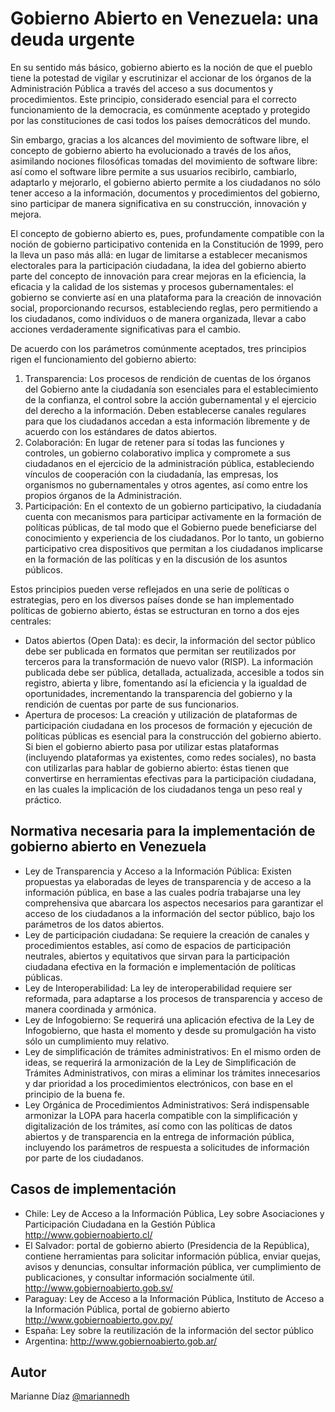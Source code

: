 # Gobierno Abierto en Venezuela: una deuda urgente

En su sentido más básico, gobierno abierto es la noción de que el pueblo tiene la potestad de vigilar y escrutinizar el accionar de los órganos de la Administración Pública a través del acceso a sus documentos y procedimientos. Este principio, considerado esencial para el correcto funcionamiento de la democracia, es comúnmente aceptado y protegido por las constituciones de casi todos los países democráticos del mundo.

Sin embargo, gracias a los alcances del movimiento de software libre, el concepto de gobierno abierto ha evolucionado a través de los años, asimilando nociones filosóficas tomadas del movimiento de software libre: así como el software libre permite a sus usuarios recibirlo, cambiarlo, adaptarlo y mejorarlo, el gobierno abierto permite a los ciudadanos no sólo tener acceso a la información, documentos y procedimientos del gobierno, sino participar de manera significativa en su construcción, innovación y mejora. 

El concepto de gobierno abierto es, pues, profundamente compatible con la noción de gobierno participativo contenida en la Constitución de 1999, pero la lleva un paso más allá: en lugar de limitarse a establecer mecanismos electorales para la participación ciudadana, la idea del gobierno abierto parte del concepto de innovación para crear mejoras en la eficiencia, la eficacia y la calidad de los sistemas y procesos gubernamentales: el gobierno se convierte así en una plataforma para la creación de innovación social, proporcionando recursos, estableciendo reglas, pero permitiendo a los ciudadanos, como individuos o de manera organizada, llevar a cabo acciones verdaderamente significativas para el cambio.

De acuerdo con los parámetros comúnmente aceptados, tres principios rigen el funcionamiento del gobierno abierto:

1. Transparencia: Los procesos de rendición de cuentas de los órganos del Gobierno ante la ciudadanía son esenciales para el establecimiento de la confianza, el control sobre la acción gubernamental y el ejercicio del derecho a la información. Deben establecerse canales regulares para que los ciudadanos accedan a esta información libremente y de acuerdo con los estándares de datos abiertos.
2. Colaboración: En lugar de retener para sí todas las funciones y controles, un gobierno colaborativo implica y compromete a sus ciudadanos en el ejercicio de la administración pública, estableciendo vínculos de cooperación con la ciudadanía, las empresas, los organismos no gubernamentales y otros agentes, así como entre los propios órganos de la Administración.
3. Participación: En el contexto de un gobierno participativo, la ciudadanía cuenta con mecanismos para participar activamente en la formación de políticas públicas, de tal modo que el Gobierno puede beneficiarse del conocimiento y experiencia de los ciudadanos. Por lo tanto, un gobierno participativo crea dispositivos que permitan a los ciudadanos implicarse en la formación de las políticas y en la discusión de los asuntos públicos.

Estos principios pueden verse reflejados en una serie de políticas o estrategias, pero en los diversos países donde se han implementado políticas de gobierno abierto, éstas se estructuran en torno a dos ejes centrales:
- Datos abiertos (Open Data): es decir, la información del sector público debe ser publicada en formatos que permitan ser reutilizados por terceros para la transformación de nuevo valor (RISP). La información publicada debe ser pública, detallada, actualizada, accesible a todos sin registro, abierta y libre, fomentando así la eficiencia y la igualdad de oportunidades, incrementando la transparencia del gobierno y la rendición de cuentas por parte de sus funcionarios.
- Apertura de procesos: La creación y utilización de plataformas de participación ciudadana en los procesos de formación y ejecución de políticas públicas es esencial para la construcción del gobierno abierto. Si bien el gobierno abierto pasa por utilizar estas plataformas (incluyendo plataformas ya existentes, como redes sociales), no basta con utilizarlas para hablar de gobierno abierto: éstas tienen que convertirse en herramientas efectivas para la participación ciudadana, en las cuales la implicación de los ciudadanos tenga un peso real y práctico.

## Normativa necesaria para la implementación de gobierno abierto en Venezuela

- Ley de Transparencia y Acceso a la Información Pública: Existen propuestas ya elaboradas de leyes de transparencia y de acceso a la información pública, en base a las cuales podría trabajarse una ley comprehensiva que abarcara los aspectos necesarios para garantizar el acceso de los ciudadanos a la información del sector público, bajo los parámetros de los datos abiertos.
- Ley de participación ciudadana: Se requiere la creación de canales y procedimientos estables, así como de espacios de participación neutrales, abiertos y equitativos que sirvan para la participación ciudadana efectiva en la formación e implementación de políticas públicas.
- Ley de Interoperabilidad: La ley de interoperabilidad requiere ser reformada, para adaptarse a los procesos de transparencia y acceso de manera coordinada y armónica.
- Ley de Infogobierno: Se requerirá una aplicación efectiva de la Ley de Infogobierno, que hasta el momento y desde su promulgación ha visto sólo un cumplimiento muy relativo.
- Ley de simplificación de trámites administrativos: En el mismo orden de ideas, se requerirá la armonización de la Ley de Simplificación de Trámites Administrativos, con miras a eliminar los trámites innecesarios y dar prioridad a los procedimientos electrónicos, con base en el principio de la buena fe.
- Ley Orgánica de Procedimientos Administrativos: Será indispensable armonizar la LOPA para hacerla compatible con la simplificación y digitalización de los trámites, así como con las políticas de datos abiertos y de transparencia en la entrega de información pública, incluyendo los parámetros de respuesta a solicitudes de información por parte de los ciudadanos.

## Casos de implementación

- Chile: Ley de Acceso a la Información Pública, Ley sobre Asociaciones y Participación Ciudadana en la Gestión Pública http://www.gobiernoabierto.cl/
- El Salvador: portal de gobierno abierto (Presidencia de la República), contiene herramientas para solicitar información pública, enviar quejas, avisos y denuncias, consultar información pública, ver cumplimiento de publicaciones, y consultar información socialmente útil.  http://www.gobiernoabierto.gob.sv/ 
- Paraguay: Ley de Acceso a la Información Pública, Instituto de Acceso a la Información Pública, portal de gobierno abierto http://www.gobiernoabierto.gov.py/
- España: Ley sobre la reutilización de la información del sector público
- Argentina: http://www.gobiernoabierto.gob.ar/

## Autor

Marianne Díaz [@mariannedh](https://twitter.com/mariannedh)
